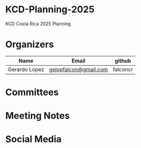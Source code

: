 # KCD-Planning-2025
KCD Costa Rica 2025 Planning

# Organizers

| Name          | Email    | github  |
| ------------- | ------------- |----------- |
| Gerardo Lopez | gelopfalcon@gmail.com  | falconcr |

# Committees

# Meeting Notes

# Social Media
